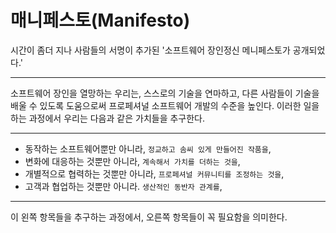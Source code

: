 # 매니페스토(Manifesto)
시간이 좀더 지나 사람들의 서명이 추가된 '소프트웨어 장인정신 메니페스토가 공개되었다.'
***
소프트웨어 장인을 열망하는 우리는, 스스로의 기술을 연마하고, 
다른 사람들이 기술을 배울 수 있도록 도움으로써 프로페셔널 소프트웨어
개발의 수준을 높인다. 이러한 일을 하는 과정에서 우리는 다음과 같은 가치들을 
추구한다.
***
- 동작하는 소프트웨어뿐만 아니라, `정교하고 솜씨 있게 만들어진 작품을`,
- 변화에 대응하는 것뿐만 아니라, `계속해서 가치를 더하는 것을`,
- 개별적으로 협력하는 것뿐만 아니라, `프로페셔널 커뮤니티를 조정하는 것을`,
- 고객과 협업하는 것뿐만 아니라. `생산적인 동반자 관계를`,
***
이 왼쪽 항목들을 추구하는 과정에서, 오른쪽 항목들이 꼭 필요함을 의미한다.





